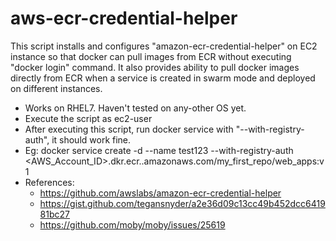 # aws-ecr-credential-helper
This script installs and configures "amazon-ecr-credential-helper" on EC2 instance
so that docker can pull images from ECR without executing "docker login" command.
It also provides ability to pull docker images directly from ECR when a service is
created in swarm mode and deployed on different instances.

- Works on RHEL7. Haven't tested on any-other OS yet.
- Execute the script as ec2-user
- After executing this script, run docker service with "--with-registry-auth", it should work fine.
- Eg: docker service create -d --name test123 --with-registry-auth <AWS_Account_ID>.dkr.ecr.<region>.amazonaws.com/my_first_repo/web_apps:v1
- References:
  - https://github.com/awslabs/amazon-ecr-credential-helper
  - https://gist.github.com/tegansnyder/a2e36d09c13cc49b452dcc641981bc27
  - https://github.com/moby/moby/issues/25619
